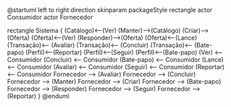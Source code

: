 @startuml
left to right direction
skinparam packageStyle rectangle
actor Consumidor
actor Fornecedor

rectangle Sistema {
  (Catálogo)<--(Ver)
  (Manter)-->(Catálogo)
  (Criar)-->(Oferta)
  (Oferta)<--(Ver)
  (Responder)-->(Oferta)
  (Oferta)<--(Lance)
  (Transação)<-- (Avaliar)
  (Transação)<-- (Concluir)
  (Transação)<-- (Bate-papo)
  (Perfil)<--(Reportar)
  (Perfil)<--(Seguir)
  (Perfil)<--(Bate-papo)
  (Ver)       <-- Consumidor
  (Concluir)  <-- Consumidor
  (Bate-papo) <-- Consumidor
  (Lance)    <-- Consumidor
  (Avaliar)   <-- Consumidor
  (Seguir)    <-- Consumidor
  (Reportar)  <-- Consumidor
   Fornecedor --> (Avaliar)
   Fornecedor --> (Concluir)
   Fornecedor --> (Manter)
   Fornecedor --> (Criar)
   Fornecedor --> (Bate-papo)
   Fornecedor --> (Responder)
   Fornecedor --> (Seguir)
   Fornecedor --> (Reportar)
  }
@enduml
